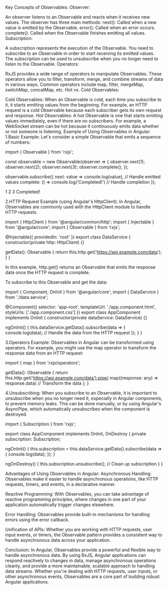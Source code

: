Key Concepts of Observables:
Observer:

An observer listens to an Observable and reacts when it receives new values. The observer has three main methods:
next(): Called when a new value is emitted by the Observable.
error(): Called when an error occurs.
complete(): Called when the Observable finishes emitting all values.
Subscription:

A subscription represents the execution of the Observable. You need to subscribe to an Observable in order to start receiving its emitted values. The subscription can be used to unsubscribe when you no longer need to listen to the Observable.
Operators:

RxJS provides a wide range of operators to manipulate Observables. These operators allow you to filter, transform, merge, and combine streams of data in various ways. Common operators include map, filter, mergeMap, switchMap, concatMap, etc.
Hot vs. Cold Observables:

Cold Observables: When an Observable is cold, each time you subscribe to it, it starts emitting values from the beginning. For example, an HTTP request is a cold Observable because each subscriber gets its own request and response.
Hot Observables: A hot Observable is one that starts emitting values immediately, even if there are no subscribers. For example, a WebSocket stream can be hot because it continuously emits data whether or not someone is listening.
Example of Using Observables in Angular:
1.Basic Example: Let's consider a simple Observable that emits a sequence of numbers:

import { Observable } from 'rxjs';

const observable = new Observable<number>(observer => {
  observer.next(1);
  observer.next(2);
  observer.next(3);
  observer.complete();
});

observable.subscribe({
  next: value => console.log(value),  // Handle emitted values
  complete: () => console.log('Completed!')  // Handle completion
});


1
2
3
Completed!


2.HTTP Request Example (using Angular's HttpClient): In Angular, Observables are commonly used with the HttpClient module to handle HTTP requests.

import { HttpClient } from '@angular/common/http';
import { Injectable } from '@angular/core';
import { Observable } from 'rxjs';

@Injectable({
  providedIn: 'root'
})
export class DataService {
  constructor(private http: HttpClient) {}

  getData(): Observable<any> {
    return this.http.get('https://api.example.com/data');
  }
}


In this example, http.get() returns an Observable that emits the response data once the HTTP request is complete.

To subscribe to this Observable and get the data:

import { Component, OnInit } from '@angular/core';
import { DataService } from './data.service';

@Component({
  selector: 'app-root',
  templateUrl: './app.component.html',
  styleUrls: ['./app.component.css']
})
export class AppComponent implements OnInit {
  constructor(private dataService: DataService) {}

  ngOnInit() {
    this.dataService.getData().subscribe(data => {
      console.log(data);  // Handle the data from the HTTP request
    });
  }
}

3.Operators Example: Observables in Angular can be transformed using operators. For example, you might use the map operator to transform the response data from an HTTP request:

import { map } from 'rxjs/operators';

getData(): Observable<any> {
  return this.http.get('https://api.example.com/data').pipe(
    map((response: any) => response.data)  // Transform the data
  );
}

4.Unsubscribing: When you subscribe to an Observable, it is important to unsubscribe when you no longer need it, especially in Angular components, to prevent memory leaks. This can be done manually, or by using Angular's AsyncPipe, which automatically unsubscribes when the component is destroyed.

import { Subscription } from 'rxjs';

export class AppComponent implements OnInit, OnDestroy {
  private subscription: Subscription;

  ngOnInit() {
    this.subscription = this.dataService.getData().subscribe(data => {
      console.log(data);
    });
  }

  ngOnDestroy() {
    this.subscription.unsubscribe();  // Clean up subscription
  }
}

Advantages of Using Observables in Angular:
Asynchronous Handling: Observables make it easier to handle asynchronous operations, like HTTP requests, timers, and events, in a declarative manner.

Reactive Programming: With Observables, you can take advantage of reactive programming principles, where changes in one part of your application automatically trigger changes elsewhere.

Error Handling: Observables provide built-in mechanisms for handling errors using the error callback.

Unification of APIs: Whether you are working with HTTP requests, user input events, or timers, the Observable pattern provides a consistent way to handle asynchronous data across your application.

Conclusion:
In Angular, Observables provide a powerful and flexible way to handle asynchronous data. By using RxJS, Angular applications can respond reactively to changes in data, manage asynchronous operations cleanly, and provide a more maintainable, scalable approach to handling data streams. Whether you're dealing with HTTP requests, user inputs, or other asynchronous events, Observables are a core part of building robust Angular applications.


